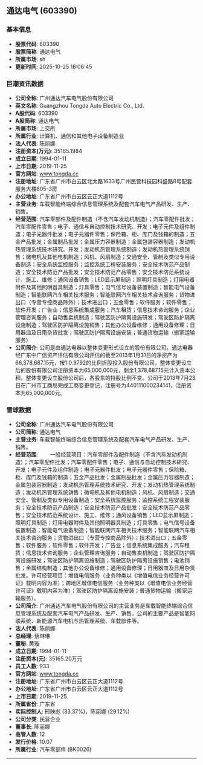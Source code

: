 ## 通达电气 (603390)

### 基本信息

- **股票代码**: 603390
- **股票简称**: 通达电气
- **所属市场**: sh
- **更新时间**: 2025-10-25 18:06:45

### 巨潮资讯数据

- **公司全称**: 广州通达汽车电气股份有限公司
- **英文名称**: Guangzhou Tongda Auto Electric Co., Ltd.
- **A股代码**: 603390
- **A股简称**: 通达电气
- **所属市场**: 上交所
- **所属行业**: 计算机、通信和其他电子设备制造业
- **法人代表**: 陈丽娜
- **注册资本(万元)**: 35165.1984
- **成立日期**: 1994-01-11
- **上市日期**: 2019-11-25
- **官方网站**: www.tongda.cc
- **注册地址**: 广东省广州市白云区北太路1633号广州民营科技园科盛路8号配套服务大楼605-3房
- **办公地址**: 广东省广州市白云区云正大道1112号
- **主营业务**: 车载智能终端综合信息管理系统及配套汽车电气产品研发、生产、销售。
- **经营范围**: 汽车零部件及配件制造（不含汽车发动机制造）；汽车零配件批发；汽车零配件零售；电子、通信与自动控制技术研究、开发；电子元件及组件制造；电子元器件批发；电子元器件零售；保险箱、柜、库门及钱箱的制造；五金产品批发；金属制品批发；金属压力容器制造；金属包装容器制造；发动机热管理系统技术研究、开发；发动机热管理系统制造；发动机热管理系统销售；微电机及其他电机制造；风机、风扇制造；交通安全、管制及类似专用设备制造；安全系统监控服务；监控系统工程安装服务；安全技术防范产品制造；安全技术防范产品批发；安全技术防范产品零售；安全技术防范系统设计、施工、维修；通风设备销售；LED显示屏制造；照明灯具制造；灯用电器附件及其他照明器具制造；灯具零售；电气信号设备装置制造；智能电气设备制造；智能联网汽车相关技术服务；智能联网汽车相关技术咨询服务；货物进出口（专营专控商品除外）；技术进出口；五金零售；软件服务；软件零售；软件开发；广告业；信息系统集成服务；汽车租赁；信息技术咨询服务；企业管理咨询服务；自动售卖机制造；驾驶区防护隔离设施研发；驾驶区防护隔离设施制造；驾驶区防护隔离设施销售；其他办公设备维修；通用设备修理；日用器皿及日用杂货批发；驾驶区防护隔离设施安装；普通货物运输（搬家运输服务）
- **公司简介**: 公司是由通达电器以整体变更形式设立的股份有限公司。通达电器经广东中广信资产评估有限公司评估的截至2013年1月31日的净资产为66,378,687.15元，按1:0.9792的比例折股投入股份有限公司，整体变更设立后的股份有限公司注册资本为65,000,000元，剩余1,378,687.15元计入资本公积。整体变更设立股份公司后，各股东的持股比例不变。公司于2013年7月23日在广州市工商局完成工商变更登记，注册号为440111000234141，注册资本为65,000,000元。

### 雪球数据

- **公司全称**: 广州通达汽车电气股份有限公司
- **公司简称**: 通达电气
- **主营业务**: 车载智能终端综合信息管理系统及配套汽车电气产品研发、生产、销售。
- **经营范围**: 　　一般经营项目：汽车零部件及配件制造（不含汽车发动机制造）；汽车零配件批发；汽车零配件零售；电子、通信与自动控制技术研究、开发；电子元件及组件制造；电子元器件批发；电子元器件零售；保险箱、柜、库门及钱箱的制造；五金产品批发；金属制品批发；金属压力容器制造；金属包装容器制造；发动机热管理系统技术研究、开发；发动机热管理系统制造；发动机热管理系统销售；微电机及其他电机制造；风机、风扇制造；交通安全、管制及类似专用设备制造；安全系统监控服务；监控系统工程安装服务；安全技术防范产品制造；安全技术防范产品批发；安全技术防范产品零售；安全技术防范系统设计、施工、维修；通风设备销售；LED显示屏制造；照明灯具制造；灯用电器附件及其他照明器具制造；灯具零售；电气信号设备装置制造；智能电气设备制造；智能联网汽车相关技术服务；智能联网汽车相关技术咨询服务；货物进出口（专营专控商品除外）；技术进出口；五金零售；软件服务；软件零售；软件开发；广告业；信息系统集成服务；汽车租赁；信息技术咨询服务；企业管理咨询服务；自动售卖机制造；驾驶区防护隔离设施研发；驾驶区防护隔离设施制造；驾驶区防护隔离设施销售；电池销售；金属结构制造；其他办公设备维修；通用设备修理；日用器皿及日用杂货批发。许可经营项目：增值电信服务（业务种类以《增值电信业务经营许可证》载明内容为准）；跨地区增值电信服务（业务种类以《增值电信业务经营许可证》载明内容为准）；驾驶区防护隔离设施安装；普通货物运输（搬家运输服务）。
- **公司简介**: 广州通达汽车电气股份有限公司的主营业务是车载智能终端综合信息管理系统及配套汽车电气产品研发、生产、销售。公司的主要产品是智能网联系统、新能源汽车电机与热管理系统、车载部件等。
- **法人代表**: 陈丽娜
- **总经理**: 蔡琳琳
- **董秘**: 黄璇
- **成立日期**: 1994-01-11
- **注册资本(元)**: 35165.20万元
- **员工人数**: 933
- **官方网站**: www.tongda.cc
- **注册地址**: 广东省广州市白云区云正大道1112号
- **办公地址**: 广东省广州市白云区云正大道1112号
- **上市日期**: 2019-11-25
- **所属省份**: 广东省
- **实际控制人**: 邢映彪 (33.37%)，陈丽娜 (29.12%)
- **公司分类**: 民营企业
- **董事长**: 陈丽娜
- **高管人数**: 12
- **发行价格**: 10.07
- **所属行业**: 汽车零部件 (BK0026)

---